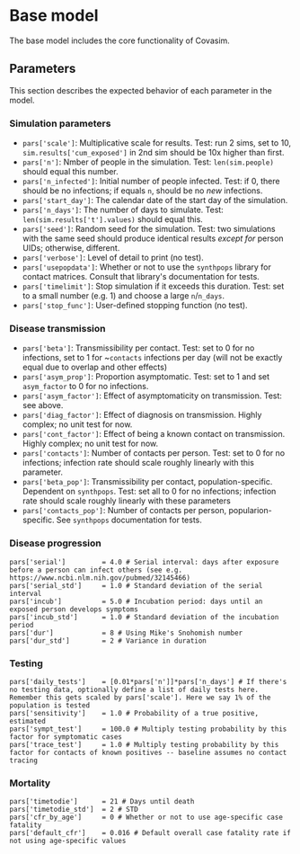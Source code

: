 # Base model

The base model includes the core functionality of Covasim.

## Parameters

This section describes the expected behavior of each parameter in the model.

### Simulation parameters
* `pars['scale']`: Multiplicative scale for results. Test: run 2 sims, set to 10, `sim.results['cum_exposed']` in 2nd sim should be 10x higher than first.
* `pars['n']`: Nmber of people in the simulation. Test: `len(sim.people)` should equal this number.
* `pars['n_infected']`: Initial number of people infected. Test: if 0, there should be no infections; if equals `n`, should be no _new_ infections.
* `pars['start_day']`: The calendar date of the start day of the simulation.
* `pars['n_days']`: The number of days to simulate. Test: `len(sim.results['t'].values)` should equal this.
* `pars['seed']`: Random seed for the simulation. Test: two simulations with the same seed should produce identical results _except for_ person UIDs; otherwise, different.
* `pars['verbose']`: Level of detail to print (no test).
* `pars['usepopdata']`: Whether or not to use the `synthpops` library for contact matrices. Consult that library's documentation for tests.
* `pars['timelimit']`: Stop simulation if it exceeds this duration. Test: set to a small number (e.g. 1) and choose a large `n`/`n_days`.
* `pars['stop_func']`: User-defined stopping function (no test).

### Disease transmission
* `pars['beta']`: Transmissibility per contact. Test: set to 0 for no infections, set to 1 for ~`contacts` infections per day (will not be exactly equal due to overlap and other effects)
* `pars['asym_prop']`: Proportion asymptomatic. Test: set to 1 and set `asym_factor` to 0 for no infections.
* `pars['asym_factor']`: Effect of asymptomaticity on transmission. Test: see above.
* `pars['diag_factor']`: Effect of diagnosis on transmission. Highly complex; no unit test for now.
* `pars['cont_factor']`: Effect of being a known contact  on transmission. Highly complex; no unit test for now.
* `pars['contacts']`: Number of contacts per person. Test: set to 0 for no infections; infection rate should scale roughly linearly with this parameter.
* `pars['beta_pop']`: Transmissibility per contact, population-specific. Dependent on `synthpops`. Test: set all to 0 for no infections; infection rate should scale roughly linearly with these parameters
* `pars['contacts_pop']`: Number of contacts per person, popularion-specific. See `synthpops` documentation for tests.

### Disease progression
    pars['serial']         = 4.0 # Serial interval: days after exposure before a person can infect others (see e.g. https://www.ncbi.nlm.nih.gov/pubmed/32145466)
    pars['serial_std']     = 1.0 # Standard deviation of the serial interval
    pars['incub']          = 5.0 # Incubation period: days until an exposed person develops symptoms
    pars['incub_std']      = 1.0 # Standard deviation of the incubation period
    pars['dur']            = 8 # Using Mike's Snohomish number
    pars['dur_std']        = 2 # Variance in duration

### Testing
    pars['daily_tests']    = [0.01*pars['n']]*pars['n_days'] # If there's no testing data, optionally define a list of daily tests here. Remember this gets scaled by pars['scale']. Here we say 1% of the population is tested
    pars['sensitivity']    = 1.0 # Probability of a true positive, estimated
    pars['sympt_test']     = 100.0 # Multiply testing probability by this factor for symptomatic cases
    pars['trace_test']     = 1.0 # Multiply testing probability by this factor for contacts of known positives -- baseline assumes no contact tracing

### Mortality
    pars['timetodie']      = 21 # Days until death
    pars['timetodie_std']  = 2 # STD
    pars['cfr_by_age']     = 0 # Whether or not to use age-specific case fatality
    pars['default_cfr']    = 0.016 # Default overall case fatality rate if not using age-specific values